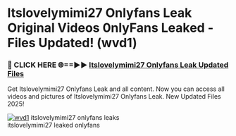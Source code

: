 # Itslovelymimi27 Onlyfans Leak Original Videos 0nlyFans Leaked - Files Updated! (wvd1)

<h3>🔴 CLICK HERE 🌐==►► <a href="https://tinyurl.com/3hn5wdd3" rel="nofollow">Itslovelymimi27 Onlyfans Leak Updated Files</a></h3>

Get Itslovelymimi27 Onlyfans Leak and all content. Now you can access all videos and pictures of Itslovelymimi27 Onlyfans Leak. New Updated Files 2025!

[![wvd1](https://i.imgur.com/4HnBqBT.gif)](https://tinyurl.com/3hn5wdd3)
itslovelymimi27 onlyfans leaks<br>
itslovelymimi27 leaked onlyfans